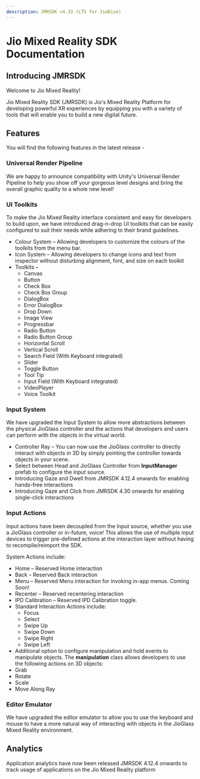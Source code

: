 ```yaml
---
description: JMRSDK v4.33 (LTS for JioDive)
---
```


# Jio Mixed Reality SDK Documentation

## Introducing JMRSDK

Welcome to Jio Mixed Reality!

Jio Mixed Reality SDK (JMRSDK) is Jio's Mixed Reality Platform for developing powerful XR experiences by equipping you with a variety of tools that will enable you to build a new digital future.

## Features

You will find the following features in the latest release -&#x20;

### Universal Render Pipeline

We are happy to announce compatibility with Unity's Universal Render Pipeline to help you show off your gorgeous level designs and bring the overall graphic quality to a whole new level!

### UI Toolkits

To make the Jio Mixed Reality interface consistent and easy for developers to build upon, we have introduced drag-n-drop UI toolkits that can be easily configured to suit their needs while adhering to their brand guidelines.

* Colour System – Allowing developers to customize the colours of the toolkits from the menu bar.
* Icon System – Allowing developers to change icons and text from inspector without disturbing alignment, font, and size on each toolkit
* Toolkits **-**
  * Canvas
  * Button
  * Check Box&#x20;
  * Check Box Group
  * DialogBox
  * Error DialogBox
  * Drop Down
  * Image View
  * Progressbar
  * Radio Button
  * Radio Button Group
  * Horizontal Scroll
  * Vertical Scroll
  * Search Field (With Keyboard integrated)
  * Slider
  * Toggle Button
  * Tool Tip
  * Input Field (With Keyboard integrated)
  * VideoPlayer
  * Voice Toolkit

### Input System

We have upgraded the Input System to allow more abstractions between the physical JioGlass controller and the actions that developers and users can perform with the objects in the virtual world.

* Controller Ray – You can now use the JioGlass controller to directly interact with objects in 3D by simply pointing the controller towards objects in your scene.
* Select between Head and JioGlass Controller from **InputManager** prefab to configure the input source.
* Introducing Gaze and Dwell from JMRSDK 4.12.4 onwards for enabling hands-free interactions
* Introducing Gaze and Click from JMRSDK 4.30 onwards for enabling single-click interactions

### Input Actions

Input actions have been decoupled from the Input source, whether you use a JioGlass controller or in-future, voice! This allows the use of multiple input devices to trigger pre-defined actions at the interaction layer without having to recompile/reimport the SDK.

System Actions include:

* Home – Reserved Home interaction
* Back – Reserved Back interaction
* Menu – Reserved Menu interaction for invoking in-app menus. Coming Soon!
* Recenter – Reserved recentering interaction
* IPD Calibration – Reserved IPD Calibration toggle.
* Standard Interaction Actions include:
  * Focus
  * Select
  * Swipe Up
  * Swipe Down
  * Swipe Right
  * Swipe Left
* Additional option to configure manipulation and hold events to manipulate objects. The **manipulation** class allows developers to use the following actions on 3D objects:
* Grab
* Rotate
* Scale
* Move Along Ray

### Editor Emulator

We have upgraded the editor emulator to allow you to use the keyboard and mouse to have a more natural way of interacting with objects in the JioGlass Mixed Reality environment.

## Analytics

Application analytics have now been released JMRSDK 4.12.4 onwards to track usage of applications on the Jio Mixed Reality platform
